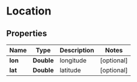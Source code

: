 
# Location

## Properties
Name | Type | Description | Notes
------------ | ------------- | ------------- | -------------
**lon** | **Double** | longitude |  [optional]
**lat** | **Double** | latitude |  [optional]



